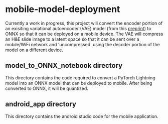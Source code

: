 # mobile-model-deployment

Currently a work in progress, this project will convert the encoder portion of an exisiting variational autoencoder (VAE) model (from this [preprint](https://arxiv.org/abs/2205.10373)) to ONNX so that it can be deployed on a mobile device. The VAE will compress an H&E slide image to a latent space  so that it can be sent over a mobile/WiFi network and 'uncompressed' using the decoder portion of the model on a different device.


## model_to_ONNX_notebook directory

This directory contains the code required to convert a PyTorch Lightning model into an ONNX model that can be deployed to mobile.
After being converted to ONNX, it will be quantized.


## android_app directory

This directory contains the android studio code for the mobile application.

